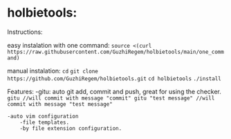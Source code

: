 # holbietools:

Instructions:

easy instalation with one command:
`source <(curl https://raw.githubusercontent.com/GuzhiRegem/holbietools/main/one_command)`

manual instalation:
`cd`
`git clone https://github.com/GuzhiRegem/holbietools.git`
`cd holbietools`
`./install`

Features:
    -gitu:
        auto git add, commit and push, great for using the checker.
        `gitu
        //will commit with message "commit"
        gitu "test message"
        //will commit with message "test message"
        `

    -auto vim configuration
        -file templates.
        -by file extension configuration.